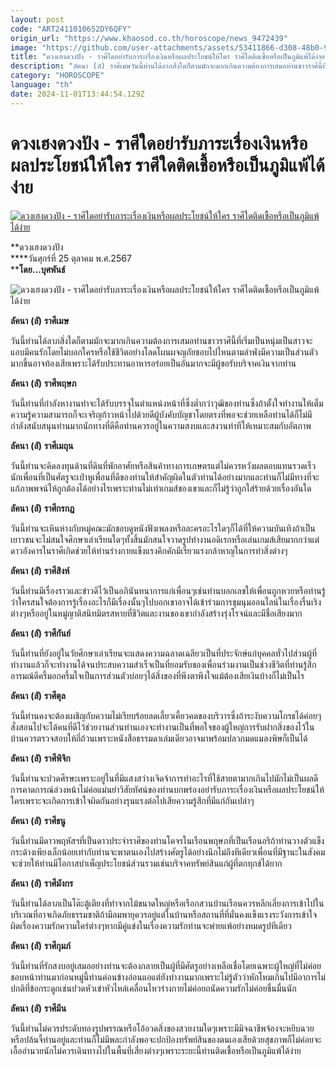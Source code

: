 ```yaml
---
layout: post
code: "ART2411010652DY6QFY"
origin_url: "https://www.khaosod.co.th/horoscope/news_9472439"
image: "https://github.com/user-attachments/assets/53411866-d308-48b0-9856-1746078aa448"
title: "ดวงเฮงดวงปัง - ราศีใดอย่ารับภาระเรื่องเงินหรือผลประโยชน์ให้ใคร ราศีใดติดเชื้อหรือเป็นภูมิแพ้ได้ง่าย"
description: "ลัคนา (ลั) ราศีเมษวันนี้ท่านได้ลาภสิ่งใดก็ตามมักจะมากเกินความต้องการเสมอท่านชาวราศีนี้ที่เริ่มเป็นหนุ่มเป็นสาวจะแอบมีคนรักโดยไม่บอกใครหรือใช้ชีวิต"
category: "HOROSCOPE"
language: "th"
date: 2024-11-01T13:44:54.129Z
---
```


# ดวงเฮงดวงปัง - ราศีใดอย่ารับภาระเรื่องเงินหรือผลประโยชน์ให้ใคร ราศีใดติดเชื้อหรือเป็นภูมิแพ้ได้ง่าย

[![ดวงเฮงดวงปัง - ราศีใดอย่ารับภาระเรื่องเงินหรือผลประโยชน์ให้ใคร ราศีใดติดเชื้อหรือเป็นภูมิแพ้ได้ง่าย](https://www.khaosod.co.th/wpapp/uploads/2024/10/POK-HORO25.jpg "ดวงเฮงดวงปัง - ราศีใดอย่ารับภาระเรื่องเงินหรือผลประโยชน์ให้ใคร ราศีใดติดเชื้อหรือเป็นภูมิแพ้ได้ง่าย")](https://www.khaosod.co.th/wpapp/uploads/2024/10/POK-HORO25.jpg)

**ดวงเฮงดวงปัง  
****วันศุกร์ที่ 25 ตุลาคม พ.ศ.2567  
****โดย…บุศพันธ์**

![ดวงเฮงดวงปัง - ราศีใดอย่ารับภาระเรื่องเงินหรือผลประโยชน์ให้ใคร ราศีใดติดเชื้อหรือเป็นภูมิแพ้ได้ง่าย](https://www.khaosod.co.th/wpapp/uploads/2024/10/HORO25.jpg)

**ลัคนา** **(****ลั****)** **ราศีเมษ**

วันนี้ท่านได้ลาภสิ่งใดก็ตามมักจะมากเกินความต้องการเสมอท่านชาวราศีนี้ที่เริ่มเป็นหนุ่มเป็นสาวจะแอบมีคนรักโดยไม่บอกใครหรือใช้ชีวิตอย่างโลดโผนผจญภัยชอบไปไหนตามลำพังมีความเป็นส่วนตัวมากขึ้นอาจท้องเสียเพราะได้รับประทานอาหารอร่อยเป็นอันมากจะมีผู้ขอรับบริจาคเงินจากท่าน

**ลัคนา** **(****ลั****)** **ราศีพฤษภ**

วันนี้ท่านที่กำลังหางานทำจะได้รับบรรจุในตำแหน่งหน้าที่ซึ่งต่ำกว่าวุฒิของท่านซึ่งถ้าตั้งใจทำงานให้เต็มความรู้ความสามารถก็จะเจริญก้าวหน้าไปด้วยดีผู้บังคับบัญชาโดยตรงที่พอจะช่วยเหลือท่านได้ก็ไม่มีกำลังสนับสนุนท่านมากนักทางที่ดีคือท่านควรอยู่ในความสงบและสงวนท่าทีให้เหมาะสมกับอัตภาพ

**ลัคนา** **(****ลั****)** **ราศีเมถุน**

วันนี้ท่านจะคิดลงทุนด้านที่ดินที่พักอาศัยหรือสินค้าทางการเกษตรแต่ไม่ควรหวังผลตอบแทนรวดเร็วนักเพื่อนที่เป็นศัตรูจะเป่าหูเพื่อนที่ดีของท่านให้สำคัญผิดในตัวท่านได้อย่างมากและท่านก็ไม่มีทางที่จะแก้ภาพพจน์ให้ถูกต้องได้อย่างไรเพราะท่านไม่เท่าเกมส์ของเขาและก็ไม่รู้ว่าถูกใส่ร้ายด้วยเรื่องอันใด

**ลัคนา** **(****ลั****)** **ราศีกรกฎ**

วันนี้ท่านจะเหินห่างกับหมู่คณะมักชอบดูหนังฟังเพลงหรือละครอะไรใดๆก็ได้ที่ให้ความบันเทิงถ้าเป็นเยาวชนจะไม่สนใจศึกษาเล่าเรียนใดๆทั้งสิ้นมักสนใจวาดรูปทำงานอดิเรกหรือเล่นเกมส์เสียมากกว่าแต่ดาวอังคารในราศีเกิดช่วยให้ท่านร่างกายแข็งแรงคึกคักมีเรี่ยวแรงกล้าหาญในการทำสิ่งต่างๆ

**ลัคนา** **(****ลั****)** **ราศีสิงห์**

วันนี้ท่านมีเรื่องราวและข่าวดีไว้เป็นอภินันทนาการแก่เพื่อนๆเช่นท่านบอกเลขให้เพื่อนถูกหวยหรือท่านรู้ว่าใครสนใจต้องการรู้เรื่องอะไรก็มีเรื่องนั้นๆไปบอกเขาอาจได้เข้าร่วมการชุมนุมออนไลน์ในเรื่องรื่นเริงต่างๆหรืออยู่ในหมู่ญาติสนิทมิตรสหายที่ชีวิตและงานของเขากำลังสร้างรุ่งโรจน์และมีชื่อเสียงมาก

**ลัคนา** **(****ลั****)** **ราศีกันย์**

วันนี้ท่านที่ยังอยู่ในวัยศึกษาเล่าเรียนจะแสดงความฉลาดเฉลียวเป็นที่ประจักษ์แก่บุคคลทั่วไปส่วนผู้ที่ทำงานแล้วก็จะทำงานได้จนประสบความสำเร็จเป็นที่ยอมรับของเพื่อนร่วมงานเป็นช่วงชีวิตที่ท่านรู้สึกอารมณ์ดีครึ้มอกครึ้มใจเป็นการส่วนตัวบ่อยๆได้สิ่งของที่พึงตาพึงใจแม้ต้องเสียเงินบ้างก็ไม่เป็นไร

**ลัคนา** **(****ลั****)** **ราศีตุล**

วันนี้ท่านคงจะต้องเผชิญกับความไม่เรียบร้อยลดเลี้ยวเคี้ยวคดของบริวารซึ่งถ้าระงับความโกรธได้ค่อยๆสั่งสอนไปจะได้คนที่ดีไว้ช่วยงานส่วนท่านเองจะทำงานเป็นที่พอใจของผู้ใหญ่การรับฝากสิ่งของไว้ในบ้านควรตรวจสอบให้ถี่ถ้วนเพราะหนังสือธรรมดาเล่มเดียวอาจมาพร้อมปลวกมดแมลงพิษก็เป็นได้

**ลัคนา** **(****ลั****)** **ราศีพิจิก**

วันนี้ท่านจะปวดศีรษะเพราะอยู่ในที่มีแสงสว่างเจิดจ้าการทำอะไรที่ใช้สายตามากเกินไปมักไม่เป็นผลดีการคาดการณ์ล่วงหน้าไม่ค่อแม่นยำวิสัยทัศน์ของท่านบกพร่องอย่ารับภาระเรื่องเงินหรือผลประโยชน์ให้ใครเพราะจะเกิดการเข้าใจผิดกันอย่างรุนแรงต่อไปเสียความรู้สึกที่มีแก่กันเปล่าๆ

**ลัคนา** **(****ลั****)** **ราศีธนู**

วันนี้ท่านมีดาวพฤหัสฯที่เป็นดาวประจำราศีของท่านโคจรในเรือนพฤษภที่เป็นเรือนอริถ้าท่านวางตัวแข็งกระด้างเพียงเล็กน้อยเท่ากับท่านจะพาตนเองไปสร้างศัตรูได้อย่างนึกไม่ถึงทีเดียวเพื่อนที่มีฐานะในสังคมจะช่วยให้ท่านมีโอกาสบำเพ็ญประโยชน์ส่วนรวมเช่นบริจาคทรัพย์สินแก่ผู้ที่ตกทุกข์ได้ยาก

**ลัคนา** **(****ลั****)** **ราศีมังกร**

วันนี้ท่านได้ลาภเป็นโต๊ะตู้เตียงที่ทำจากไม้ขนาดใหญ่หรือเรือกสวนบ้านเรือนควรหลีกเลี่ยงการเข้าไปในบริเวณที่อาจเกิดภัยธรรมชาติถ้ามีลมพายุควรอยู่แต่ในบ้านหรือสถานที่ที่มั่นคงแข็งแรงระวังการเข้าใจผิดเรื่องความรักความใคร่ต่างๆหากมีคู่แข่งในเรื่องความรักท่านจะพ่ายแพ้อย่างหมดรูปทีเดียว

**ลัคนา** **(****ลั****)** **ราศีกุมภ์**

วันนี้ท่านที่รักสงบอยู่เสมออย่างท่านจะต้องกลายเป็นผู้ที่มีศัตรูอย่างเหลือเชื่อโดยเฉพาะผู้ใหญ่ที่ไม่ค่อยชอบหน้าท่านมาก่อนหมู่นี้ท่านค่อนข้างอ่อนแอแต่ยังทำงานมากเพราะไม่รู้ตัวว่าหักโหมเกินไปมีอาการไม่ปกติที่ข้อกระดูกเช่นปวดหัวเข่าหัวไหล่เคลื่อนไหวร่างกายไม่ค่อยถนัดความรักไม่ค่อยชื่นมื่นนัก

**ลัคนา** **(****ลั****)** **ราศีมีน**

วันนี้ท่านไม่ควรประดับทองรูปพรรณหรือโอ้อวดสิ่งของสวยงามใดๆเพราะมีมิจฉาชีพจ้องจะหยิบฉวยหรือปล้นจี้ท่านอยู่และท่านก็ไม่มีพละกำลังพอจะปกป้องทรัพย์สินของตนเองเสียด้วยสุขภาพก็ไม่ค่อยจะเอื้ออำนวยนักไม่ควรเดินทางไปในพื้นที่เสี่ยงต่างๆเพราะระยะนี้ท่านติดเชื้อหรือเป็นภูมิแพ้ได้ง่าย